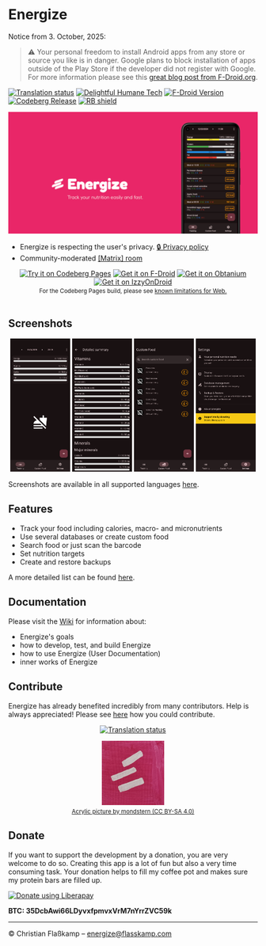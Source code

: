 # Energize

Notice from 3. October, 2025:

> ⚠️ Your personal freedom to install Android apps from any store or source you like is in danger. Google plans to block installation of apps outside of the Play Store if the developer did not register with Google. For more information please see this [great blog post from F-Droid.org](https://f-droid.org/de/2025/09/29/google-developer-registration-decree.html).

[![Translation status](https://hosted.weblate.org/widgets/energize/-/energize/svg-badge.svg)](https://hosted.weblate.org/engage/energize/) [![Delightful Humane Tech](https://codeberg.org/teaserbot-labs/delightful-humane-design/raw/branch/main/humane-tech-badge.svg)](https://codeberg.org/teaserbot-labs/delightful-humane-design) [![F-Droid Version](https://img.shields.io/f-droid/v/com.flasskamp.energize?label=F-Droid&color=b1eb0b)](https://f-droid.org/de/packages/com.flasskamp.energize/) [![Codeberg Release](https://img.shields.io/gitea/v/release/epinez/Energize?gitea_url=https%3A%2F%2Fcodeberg.org&label=Codeberg%20APK&color=4793cc)](https://codeberg.org/epinez/Energize/releases) [<img src="https://shields.rbtlog.dev/simple/com.flasskamp.energize" alt="RB shield">](https://shields.rbtlog.dev/com.flasskamp.energize)

<img src="./fastlane/metadata/android/en-US/images/featureGraphic.png" alt="Energize. Track your nutrition easily and fast.">

  - Energize is respecting the user's privacy. [🔒 Privacy policy](PRIVACY.md)
  - Community-moderated [[Matrix] room](https://matrix.to/#/%23energize:matrix.org)

<div align="center">
  <a href="https://epinez.codeberg.page/projects/energize/index.html"><img src="https://codeberg.org/epinez/pages/raw/branch/main/try_on_codeberg_pages.png" alt="Try it on Codeberg Pages" height="75"></a>
  <a href="https://f-droid.org/packages/com.flasskamp.energize"><img src="https://fdroid.gitlab.io/artwork/badge/get-it-on.png" alt="Get it on F-Droid" height="75"></a>
  <a href="http://apps.obtainium.imranr.dev/redirect.html?r=obtainium://add/https://codeberg.org/epinez/Energize"><img src="https://github.com/user-attachments/assets/713d71c5-3dec-4ec4-a3f2-8d28d025a9c6" alt="Get it on Obtanium" height="75"></a>
  <a href="https://apt.izzysoft.de/packages/com.flasskamp.energize"><img src="https://gitlab.com/IzzyOnDroid/repo/-/raw/master/assets/IzzyOnDroid.png" alt="Get it on IzzyOnDroid" height="75"></a>
</div>

<div align="center">
  <small>For the Codeberg Pages build, please see <a href="https://codeberg.org/epinez/Energize/src/branch/main/BUILD.md#known-limitations"> known limitations for Web.</a>
  </small>
</div>

<br>

## Screenshots

<p align="center">
  <img src="./fastlane/metadata/android/en-US/images/phoneScreenshots/1_dark.png" width="24%"/>
  <img src="./fastlane/metadata/android/en-US/images/phoneScreenshots/2_dark.png" width="24%"/>
  <img src="./fastlane/metadata/android/en-US/images/phoneScreenshots/3_dark.png" width="24%"/>
  <img src="./fastlane/metadata/android/en-US/images/phoneScreenshots/4_dark.png" width="24%"/>
</p>

Screenshots are available in all supported languages [here](fastlane/metadata/android).

## Features

- Track your food including calories, macro- and micronutrients
- Use several databases or create custom food
- Search food or just scan the barcode
- Set nutrition targets
- Create and restore backups

A more detailed list can be found [here](https://codeberg.org/epinez/Energize/wiki/Features).

## Documentation

Please visit the [Wiki](https://codeberg.org/epinez/Energize/wiki) for information about:

- Energize's goals
- how to develop, test, and build Energize
- how to use Energize (User Documentation)
- inner works of Energize

## Contribute

Energize has already benefited incredibly from many contributors. Help is always appreciated! Please see [here](https://codeberg.org/epinez/Energize/wiki/Contribute) how you could contribute.

<p align="center">
  <a href="https://hosted.weblate.org/engage/energize/">
  <img src="https://hosted.weblate.org/widget/energize/energize/287x66-black.png" alt="Translation status" />
  </a>
</p>

<p>
  <div align="center">
    <img src="assets/mondstern/mondstern_acryl_energize.jpg" width="25%" alt="acrylic picture of Energize by mondstern">
    </span>
  </div>

  <div align="center">
    <small><a href="https://codeberg.org/AcrylicIcons/pictures">Acrylic picture by mondstern (CC BY-SA 4.0)</a>
    </small>
  </div>
</p>

## Donate

If you want to support the development by a donation, you are very welcome to do so. Creating this app is a lot of fun but also a very time consuming task. Your donation helps to fill my coffee pot and makes sure my protein bars are filled up.

[![Donate using Liberapay](https://liberapay.com/assets/widgets/donate.svg)](https://liberapay.com/epinez/donate)

**BTC: 35DcbAwi66LDyvxfpmvxVrM7nYrrZVC59k**

---

© Christian Flaßkamp – energize@flasskamp.com
